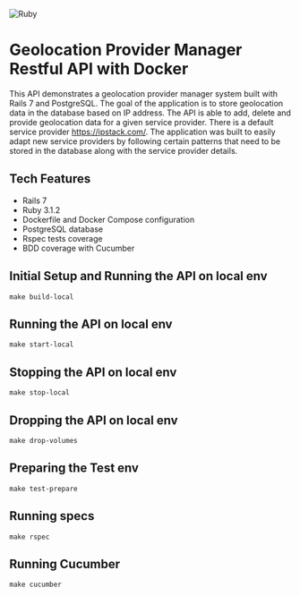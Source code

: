 ![Ruby](https://github.com/ryanwi/rails7-on-docker/workflows/Ruby/badge.svg)

# Geolocation Provider Manager Restful API with Docker

This API demonstrates a geolocation provider manager system built with Rails 7 and PostgreSQL. The goal of the application is to store geolocation data in the database based on IP address. The API is able to add, delete and provide geolocation data for a given service provider. There is a default service provider https://ipstack.com/. The application was built to easily adapt new service providers by following certain patterns that need to be stored in the database along with the service provider details.

## Tech Features

* Rails 7
* Ruby 3.1.2
* Dockerfile and Docker Compose configuration
* PostgreSQL database
* Rspec tests coverage
* BDD coverage with Cucumber

## Initial Setup and Running the API on local env

```
make build-local
```

## Running the API on local env

```
make start-local
```

## Stopping the API on local env

```
make stop-local
```

## Dropping the API on local env

```
make drop-volumes
```

## Preparing the Test env

```
make test-prepare
```

## Running specs

```
make rspec
```

## Running Cucumber

```
make cucumber
```
